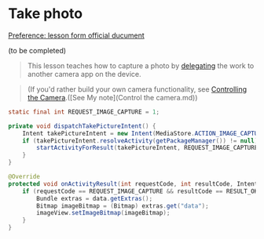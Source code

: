# Take photo 

[Preference: lesson form official ducument](https://developer.android.com/training/camera/photobasics)

(to be completed)

> This lesson teaches how to capture a photo by [delegating]( [delegate.md](../English/Vocabulary/delegate.md) ) the work to another camera app on the device.

> (If you'd rather build your own camera functionality, see [Controlling the Camera](https://developer.android.com/training/camera/cameradirect.html).([See My note](Control the camera.md))



```java
static final int REQUEST_IMAGE_CAPTURE = 1;

private void dispatchTakePictureIntent() {
    Intent takePictureIntent = new Intent(MediaStore.ACTION_IMAGE_CAPTURE);
    if (takePictureIntent.resolveActivity(getPackageManager()) != null) {
        startActivityForResult(takePictureIntent, REQUEST_IMAGE_CAPTURE);
    }
}
```

```java
@Override
protected void onActivityResult(int requestCode, int resultCode, Intent data) {
    if (requestCode == REQUEST_IMAGE_CAPTURE && resultCode == RESULT_OK) {
        Bundle extras = data.getExtras();
        Bitmap imageBitmap = (Bitmap) extras.get("data");
        imageView.setImageBitmap(imageBitmap);
    }
}
```

